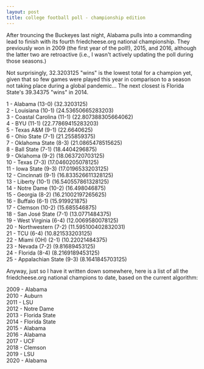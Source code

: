 ```yaml
---
layout: post
title: college football poll - championship edition
---
```


After trouncing the Buckeyes last night, Alabama pulls into a
commanding lead to finish with its fourth friedcheese.org national
championship.  They previously won in 2009 (the first year of the
poll!), 2015, and 2016, although the latter two are retroactive (i.e.,
I wasn't actively updating the poll during those seasons.)

Not surprisingly, 32.3203125 "wins" is the lowest total for a champion
yet, given that so few games were played this year in comparison to a
season not taking place during a global pandemic...  The next closest
is Florida State's 39.34375 "wins" in 2014.

1 - Alabama (13-0) (32.3203125)  
2 - Louisiana (10-1) (24.53650665283203)  
3 - Coastal Carolina (11-1) (22.807388305664062)  
4 - BYU (11-1) (22.77869415283203)  
5 - Texas A&M (9-1) (22.6640625)  
6 - Ohio State (7-1) (21.255859375)  
7 - Oklahoma State (8-3) (21.0865478515625)  
8 - Ball State (7-1) (18.4404296875)  
9 - Oklahoma (9-2) (18.063720703125)  
10 - Texas (7-3) (17.0460205078125)  
11 - Iowa State (9-3) (17.0196533203125)  
12 - Cincinnati (9-1) (16.833526611328125)  
13 - Liberty (10-1) (16.540557861328125)  
14 - Notre Dame (10-2) (16.498046875)  
15 - Georgia (8-2) (16.21002197265625)  
16 - Buffalo (6-1) (15.919921875)  
17 - Clemson (10-2) (15.685546875)  
18 - San José State (7-1) (13.0771484375)  
19 - West Virginia (6-4) (12.0069580078125)  
20 - Northwestern (7-2) (11.595100402832031)  
21 - TCU (6-4) (10.821533203125)  
22 - Miami (OH) (2-1) (10.22021484375)  
23 - Nevada (7-2) (9.81689453125)  
24 - Florida (8-4) (8.2169189453125)  
25 - Appalachian State (9-3) (8.1641845703125)  

Anyway, just so I have it written down somewhere, here is a list of all
the friedcheese.org national champions to date, based on the current algorithm:

2009 - Alabama  
2010 - Auburn  
2011 - LSU  
2012 - Notre Dame  
2013 - Florida State  
2014 - Florida State  
2015 - Alabama  
2016 - Alabama  
2017 - UCF  
2018 - Clemson  
2019 - LSU  
2020 - Alabama

